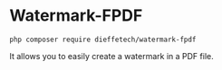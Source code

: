 # Watermark-FPDF

```
php composer require dieffetech/watermark-fpdf

```

It allows you to easily create a watermark in a PDF file.
